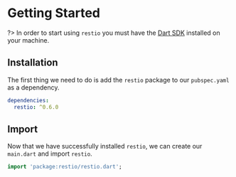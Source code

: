 # Getting Started

?> In order to start using `restio` you must have the [Dart SDK](https://dart.dev/get-dart) installed on your machine.

## Installation

The first thing we need to do is add the `restio` package to our `pubspec.yaml` as a dependency.

```yaml
dependencies:
  restio: ^0.6.0
```

## Import

Now that we have successfully installed `restio`, we can create our `main.dart` and import `restio`.

```dart
import 'package:restio/restio.dart';
```